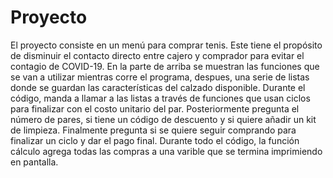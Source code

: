 # Proyecto
El proyecto consiste en un menú para comprar tenis. Este tiene el propósito de disminuir el contacto directo entre cajero y comprador para evitar el contagio de COVID-19. En la parte de arriba se muestran las funciones que se van a utilizar mientras corre el programa, despues, una serie de listas donde se guardan las características del calzado disponible. Durante el código, manda a llamar a las listas a través de funciones que usan ciclos para finalizar con el costo unitario del par. Posteriormente pregunta el número de pares, si tiene un código de descuento y si quiere añadir un kit de limpieza. Finalmente pregunta si se quiere seguir comprando para finalizar un ciclo y dar el pago final. Durante todo el código, la función cálculo agrega todas las compras a una varible que se termina imprimiendo en pantalla.
